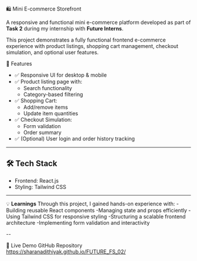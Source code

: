 🛍️ Mini E-commerce Storefront

A responsive and functional mini e-commerce platform developed as part of **Task 2** during my internship with **Future Interns**.

This project demonstrates a fully functional frontend e-commerce experience with product listings, shopping cart management, checkout simulation, and optional user features.

 🚀 Features

- ✅ Responsive UI for desktop & mobile
- ✅ Product listing page with:
  - Search functionality
  - Category-based filtering
- ✅ Shopping Cart:
  - Add/remove items
  - Update item quantities
- ✅ Checkout Simulation:
  - Form validation
  - Order summary
- ✅ (Optional) User login and order history tracking

---

## 🛠️ Tech Stack

- Frontend: React.js
- Styling: Tailwind CSS

---
💡 **Learnings**
Through this project, I gained hands-on experience with:
  -Building reusable React components
  -Managing state and props efficiently
  -Using Tailwind CSS for responsive styling
  -Structuring a scalable frontend architecture
  -Implementing form validation and interactivity
  
--

🔗 Live Demo
GitHub Repository
https://sharanadithiyak.github.io/FUTURE_FS_02/




